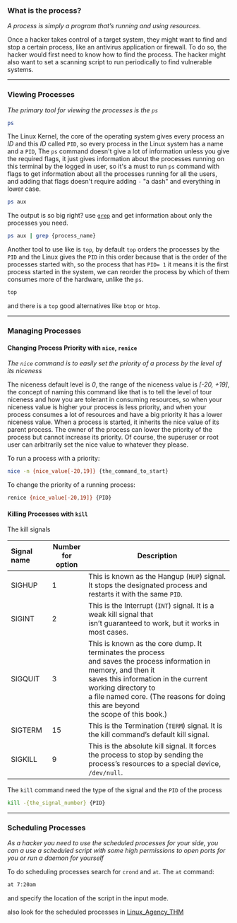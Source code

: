 
### What is the process?
*A process is simply a program that’s running and using resources.*

Once a hacker takes control of a target system, they might want to find and stop a certain process, like an antivirus application or firewall. To do so, the hacker would first need to know how to find the process. The hacker might also want to set a scanning script to run periodically to find vulnerable systems.

---

### Viewing Processes
*The primary tool for viewing the processes is the `ps`*

```bash
ps
```

The Linux Kernel, the core of the operating system gives every process an *ID* and this *ID* called `PID`, so every process in the Linux system has a name and a `PID`, The `ps` command doesn't give a lot of information unless you give the required flags, it just gives information about the processes running on this terminal by the logged in user, so it's a must to run `ps` command with flags to get information about all the processes running for all the users, and adding that flags doesn't require adding `-` "a dash" and everything in lower case.

```bash
ps aux
```

The output is so big right? use [`grep`](Basic_Commands.md) and get information about only the processes you need.

```bash
ps aux | grep {process_name}
```

Another tool to use like is `top`, by default `top` orders the processes by the `PID` and the Linux gives the `PID` in this order because that is the order of the processes started with, so the process that has `PID= 1` it means it is the first process started in the system, we can reorder the process by which of them consumes more of the hardware, unlike the `ps`.

```bash
top
```

and there is a `top` good alternatives like `btop` or `htop`.

---

### Managing Processes

#### Changing Process Priority with `nice`, `renice`
*The `nice` command is to easily set the priority of a process by the level of its niceness*

The niceness default level is *0*, the range of the niceness value is *[-20, +19]*, the concept of naming this command like that is to tell the level of tour niceness and how you are tolerant in consuming resources, so when your niceness value is higher your process is less priority, and when your process consumes a lot of resources and have a big priority it has a lower niceness value. When a process is started, it inherits the nice value of its parent process. The owner of the process can lower the priority of the process but cannot increase its priority. Of course, the superuser or root user can arbitrarily set the nice value to whatever they please.

To run a process with a priority:
```bash
nice -n {nice_value[-20,19]} {the_command_to_start} 
```

To change the priority of a running process:
```bash
renice {nice_value[-20,19]} {PID}
```

#### Killing Processes with `kill`

The  kill signals

| Signal name | Number<br>for option | Description                                                                                                                                                                                                                                                                  |
| :---------- | -------------------- | ---------------------------------------------------------------------------------------------------------------------------------------------------------------------------------------------------------------------------------------------------------------------------- |
| SIGHUP      | 1                    | This is known as the Hangup (`HUP`) signal. It stops the designated process and restarts it with the same `PID`.                                                                                                                                                             |
| SIGINT      | 2                    | This is the Interrupt (`INT`) signal. It is a weak kill signal that<br>isn’t guaranteed to work, but it works in most cases.                                                                                                                                                 |
| SIGQUIT     | 3                    | This is known as the core dump. It terminates the process<br>and saves the process information in memory, and then it<br>saves this information in the current working directory to<br>a file named core. (The reasons for doing this are beyond<br>the scope of this book.) |
| SIGTERM     | 15                   | This is the Termination (`TERM`) signal. It is the kill command’s default kill signal.                                                                                                                                                                                       |
| SIGKILL     | 9                    | This is the absolute kill signal. It forces the process to stop by sending the process’s resources to a special device, `/dev/null`.                                                                                                                                         |

The `kill` command need the type of the signal and the `PID` of the process
```bash
kill -{the_signal_number} {PID}
```

---

### Scheduling Processes
*As a hacker you need to use the scheduled processes for your side, you can a use a scheduled script with some high permissions to open ports for you or run a daemon for yourself*

To do scheduling processes search for `crond` and `at`.
The `at` command:
```bash
at 7:20am
```
and specify the location of the script in the input mode.

also look for the scheduled processes in [Linux_Agency_THM](../THM/LinuxRoom-2.md) 

